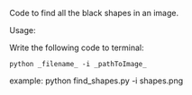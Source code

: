 Code to find all the black shapes in an image.

Usage:

Write the following code to terminal:

`python _filename_ -i _pathToImage_`

example: python find_shapes.py -i shapes.png
